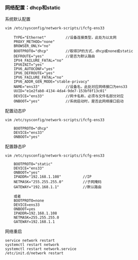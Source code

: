 ### 网络配置：dhcp和static ###
系统默认配置

	vim /etc/sysconfig/network-scripts/ifcfg-ens33
	
		TYPE="Ethernet"			//设备连接类型，此处为以太网
		PROXY_METHOD="none"		
		BROWSER_ONLY="no"
		BOOTPROTO="dhcp"		//取得IP的方式，dhcp或none或static
		DEFROUTE="yes"			//是否为默认路由
		IPV4_FAILURE_FATAL="no"
		IPV6INIT="yes"
		IPV6_AUTOCONF="yes"
		IPV6_DEFROUTE="yes"
		IPV6_FAILURE_FATAL="no"
		IPV6_ADDR_GEN_MODE="stable-privacy"
		NAME="ens33"			//设备名，此处对应网络接口为ens33
		UUID="e1e2fab8-4134-4da4-9de7-153bf8f13c01"
		DEVICE="ens33"			//网卡名称，必须与文件名部分对应
		ONBOOT="yes"			//系统启动时，是否此网络接口启动

配置动态IP

	vim /etc/sysconfig/network-scripts/ifcfg-ens33
	
		BOOTPROTO="dhcp"
		DEVICE="ens33"
		ONBOOT="yes"

配置静态IP

	vim /etc/sysconfig/network-scripts/ifcfg-ens33
	
		BOOTPROTO="static"
		DEVICE="ens33"
		ONBOOT="yes"
		IPADDR="192.168.1.108"			//IP
		NETMASK="255.255.255.0"			//子网掩码
		GATEWAY="192.168.1.1"			//默认路由
	
		或者
		BOOTPROTO=none
		DEVICE=ens33
		ONBOOT=yes
		IPADDR=192.168.1.108
		NETMASK=255.255.255.0
		GATEWAY=192.168.1.1

网络重启

	service network restart
	systemctl restart network
	systemctl restart network.service
	/etc/init.d/network restart